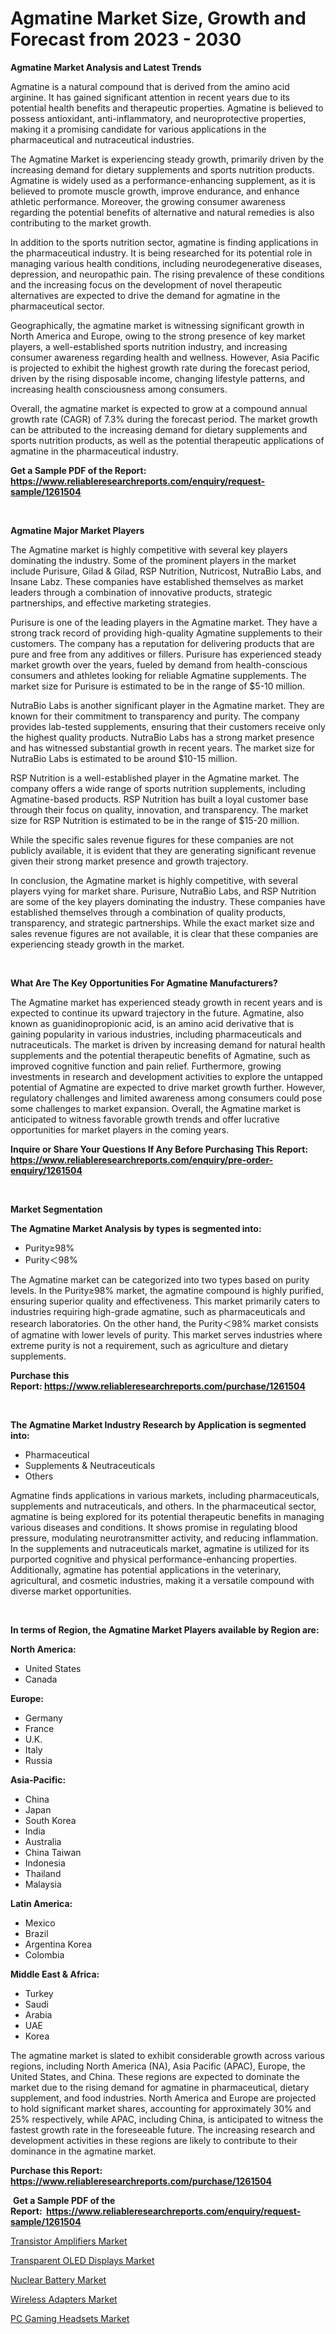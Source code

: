 <p><h1>Agmatine Market Size, Growth and Forecast from 2023 - 2030</h1></p><p><strong>Agmatine Market Analysis and Latest Trends</strong></p>
<p><p>Agmatine is a natural compound that is derived from the amino acid arginine. It has gained significant attention in recent years due to its potential health benefits and therapeutic properties. Agmatine is believed to possess antioxidant, anti-inflammatory, and neuroprotective properties, making it a promising candidate for various applications in the pharmaceutical and nutraceutical industries.</p><p>The Agmatine Market is experiencing steady growth, primarily driven by the increasing demand for dietary supplements and sports nutrition products. Agmatine is widely used as a performance-enhancing supplement, as it is believed to promote muscle growth, improve endurance, and enhance athletic performance. Moreover, the growing consumer awareness regarding the potential benefits of alternative and natural remedies is also contributing to the market growth.</p><p>In addition to the sports nutrition sector, agmatine is finding applications in the pharmaceutical industry. It is being researched for its potential role in managing various health conditions, including neurodegenerative diseases, depression, and neuropathic pain. The rising prevalence of these conditions and the increasing focus on the development of novel therapeutic alternatives are expected to drive the demand for agmatine in the pharmaceutical sector.</p><p>Geographically, the agmatine market is witnessing significant growth in North America and Europe, owing to the strong presence of key market players, a well-established sports nutrition industry, and increasing consumer awareness regarding health and wellness. However, Asia Pacific is projected to exhibit the highest growth rate during the forecast period, driven by the rising disposable income, changing lifestyle patterns, and increasing health consciousness among consumers.</p><p>Overall, the agmatine market is expected to grow at a compound annual growth rate (CAGR) of 7.3% during the forecast period. The market growth can be attributed to the increasing demand for dietary supplements and sports nutrition products, as well as the potential therapeutic applications of agmatine in the pharmaceutical industry.</p></p>
<p><strong>Get a Sample PDF of the Report:&nbsp; <a href="https://www.reliableresearchreports.com/enquiry/request-sample/1261504">https://www.reliableresearchreports.com/enquiry/request-sample/1261504</a></strong></p>
<p>&nbsp;</p>
<p><strong>Agmatine Major Market Players</strong></p>
<p><p>The Agmatine market is highly competitive with several key players dominating the industry. Some of the prominent players in the market include Purisure, Gilad & Gilad, RSP Nutrition, Nutricost, NutraBio Labs, and Insane Labz. These companies have established themselves as market leaders through a combination of innovative products, strategic partnerships, and effective marketing strategies.</p><p>Purisure is one of the leading players in the Agmatine market. They have a strong track record of providing high-quality Agmatine supplements to their customers. The company has a reputation for delivering products that are pure and free from any additives or fillers. Purisure has experienced steady market growth over the years, fueled by demand from health-conscious consumers and athletes looking for reliable Agmatine supplements. The market size for Purisure is estimated to be in the range of $5-10 million.</p><p>NutraBio Labs is another significant player in the Agmatine market. They are known for their commitment to transparency and purity. The company provides lab-tested supplements, ensuring that their customers receive only the highest quality products. NutraBio Labs has a strong market presence and has witnessed substantial growth in recent years. The market size for NutraBio Labs is estimated to be around $10-15 million.</p><p>RSP Nutrition is a well-established player in the Agmatine market. The company offers a wide range of sports nutrition supplements, including Agmatine-based products. RSP Nutrition has built a loyal customer base through their focus on quality, innovation, and transparency. The market size for RSP Nutrition is estimated to be in the range of $15-20 million.</p><p>While the specific sales revenue figures for these companies are not publicly available, it is evident that they are generating significant revenue given their strong market presence and growth trajectory.</p><p>In conclusion, the Agmatine market is highly competitive, with several players vying for market share. Purisure, NutraBio Labs, and RSP Nutrition are some of the key players dominating the industry. These companies have established themselves through a combination of quality products, transparency, and strategic partnerships. While the exact market size and sales revenue figures are not available, it is clear that these companies are experiencing steady growth in the market.</p></p>
<p>&nbsp;</p>
<p><strong>What Are The Key Opportunities For Agmatine Manufacturers?</strong></p>
<p><p>The Agmatine market has experienced steady growth in recent years and is expected to continue its upward trajectory in the future. Agmatine, also known as guanidinopropionic acid, is an amino acid derivative that is gaining popularity in various industries, including pharmaceuticals and nutraceuticals. The market is driven by increasing demand for natural health supplements and the potential therapeutic benefits of Agmatine, such as improved cognitive function and pain relief. Furthermore, growing investments in research and development activities to explore the untapped potential of Agmatine are expected to drive market growth further. However, regulatory challenges and limited awareness among consumers could pose some challenges to market expansion. Overall, the Agmatine market is anticipated to witness favorable growth trends and offer lucrative opportunities for market players in the coming years.</p></p>
<p><strong>Inquire or Share Your Questions If Any Before Purchasing This Report: <a href="https://www.reliableresearchreports.com/enquiry/pre-order-enquiry/1261504">https://www.reliableresearchreports.com/enquiry/pre-order-enquiry/1261504</a></strong></p>
<p>&nbsp;</p>
<p><strong>Market Segmentation</strong></p>
<p><strong>The Agmatine Market Analysis by types is segmented into:</strong></p>
<p><ul><li>Purity≥98%</li><li>Purity＜98%</li></ul></p>
<p><p>The Agmatine market can be categorized into two types based on purity levels. In the Purity≥98% market, the agmatine compound is highly purified, ensuring superior quality and effectiveness. This market primarily caters to industries requiring high-grade agmatine, such as pharmaceuticals and research laboratories. On the other hand, the Purity＜98% market consists of agmatine with lower levels of purity. This market serves industries where extreme purity is not a requirement, such as agriculture and dietary supplements.</p></p>
<p><strong>Purchase this Report:&nbsp;<a href="https://www.reliableresearchreports.com/purchase/1261504">https://www.reliableresearchreports.com/purchase/1261504</a></strong></p>
<p>&nbsp;</p>
<p><strong>The Agmatine Market Industry Research by Application is segmented into:</strong></p>
<p><ul><li>Pharmaceutical</li><li>Supplements & Neutraceuticals</li><li>Others</li></ul></p>
<p><p>Agmatine finds applications in various markets, including pharmaceuticals, supplements and nutraceuticals, and others. In the pharmaceutical sector, agmatine is being explored for its potential therapeutic benefits in managing various diseases and conditions. It shows promise in regulating blood pressure, modulating neurotransmitter activity, and reducing inflammation. In the supplements and nutraceuticals market, agmatine is utilized for its purported cognitive and physical performance-enhancing properties. Additionally, agmatine has potential applications in the veterinary, agricultural, and cosmetic industries, making it a versatile compound with diverse market opportunities.</p></p>
<p>&nbsp;</p>
<p><strong>In terms of Region, the Agmatine Market Players available by Region are:</strong></p>
<p>
    <p> <strong> North America: </strong>
        <ul>
            <li>United States</li>
            <li>Canada</li>
        </ul>
        </p> 
    <p> <strong> Europe: </strong>
        <ul>
            <li>Germany</li>
            <li>France</li>
            <li>U.K.</li>
            <li>Italy</li>
            <li>Russia</li>
        </ul>
        </p> 
    <p> <strong> Asia-Pacific: </strong>
        <ul>
            <li>China</li>
            <li>Japan</li>
            <li>South Korea</li>
            <li>India</li>
            <li>Australia</li>
            <li>China Taiwan</li>
            <li>Indonesia</li>
            <li>Thailand</li>
            <li>Malaysia</li>
        </ul>
        </p> 
    <p> <strong> Latin America: </strong>
        <ul>
            <li>Mexico</li>
            <li>Brazil</li>
            <li>Argentina Korea</li>
            <li>Colombia</li>
        </ul>
        </p> 
    <p> <strong> Middle East & Africa: </strong>
        <ul>
            <li>Turkey</li>
            <li>Saudi</li>
            <li>Arabia</li>
            <li>UAE</li>
            <li>Korea</li>
        </ul>
    </p>
    </p>
<p><p>The agmatine market is slated to exhibit considerable growth across various regions, including North America (NA), Asia Pacific (APAC), Europe, the United States, and China. These regions are expected to dominate the market due to the rising demand for agmatine in pharmaceutical, dietary supplement, and food industries. North America and Europe are projected to hold significant market shares, accounting for approximately 30% and 25% respectively, while APAC, including China, is anticipated to witness the fastest growth rate in the foreseeable future. The increasing research and development activities in these regions are likely to contribute to their dominance in the agmatine market.</p></p>
<p><strong>Purchase this Report: <a href="https://www.reliableresearchreports.com/purchase/1261504">https://www.reliableresearchreports.com/purchase/1261504</a></strong></p>
<p>&nbsp;<strong>Get a Sample PDF of the Report:&nbsp;&nbsp;<a href="https://www.reliableresearchreports.com/enquiry/request-sample/1261504">https://www.reliableresearchreports.com/enquiry/request-sample/1261504</a></strong></p>
<p><strong></strong></p>
<p><p><a href="https://medium.com/@ginawindler1965/transistor-amplifiers-market-research-report-its-history-and-forecast-2023-to-2030-b8c2c341fe6c">Transistor Amplifiers Market</a></p><p><a href="https://medium.com/@isidrowolff1966/decoding-transparent-oled-displays-market-metrics-market-share-trends-and-growth-patterns-e32504f4b6bc">Transparent OLED Displays Market</a></p><p><a href="https://medium.com/@markuspagac2023/nuclear-battery-market-furnishes-information-on-market-share-market-trends-and-market-growth-4ebaaccf056a">Nuclear Battery Market</a></p><p><a href="https://medium.com/@abbieparker1964/wireless-adapters-market-size-market-outlook-and-market-forecast-2023-to-2030-630eba97269a">Wireless Adapters Market</a></p><p><a href="https://medium.com/@olenwuckert56/pc-gaming-headsets-market-size-and-market-trends-complete-industry-overview-2023-to-2030-13dbbd3f8f24">PC Gaming Headsets Market</a></p></p>